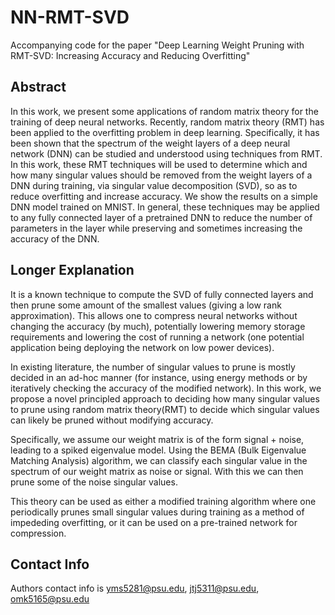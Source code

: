 # NN-RMT-SVD
Accompanying code for the paper "Deep Learning Weight Pruning with RMT-SVD: Increasing Accuracy and Reducing Overfitting"

## Abstract

In this work, we present some applications of random matrix theory for
the training of deep neural networks. Recently, random matrix theory (RMT) has
been applied to the overfitting problem in deep learning. Specifically, it has been
shown that the spectrum of the weight layers of a deep neural network (DNN) can
be studied and understood using techniques from RMT. In this work, these RMT
techniques will be used to determine which and how many singular values should
be removed from the weight layers of a DNN during training, via singular value
decomposition (SVD), so as to reduce overfitting and increase accuracy. We show
the results on a simple DNN model trained on MNIST. In general, these techniques
may be applied to any fully connected layer of a pretrained DNN to reduce the
number of parameters in the layer while preserving and sometimes increasing the
accuracy of the DNN.


## Longer Explanation
It is a known technique to compute the SVD of fully connected layers and then prune
some amount of the smallest values (giving a low rank approximation). 
This allows one to compress neural networks without changing the accuracy (by much),
potentially lowering memory storage requirements and lowering the cost of running a
network (one potential application being deploying the network on low power devices).

In existing literature, the number of singular values to prune is mostly decided in
an ad-hoc manner (for instance, using energy methods or by iteratively checking
the accuracy of the modified network). In this work, we propose a novel principled
approach to deciding how many singular values to prune using random matrix theory(RMT)
to decide which singular values can likely be pruned without modifying accuracy.

Specifically, we assume our weight matrix is of the form signal + noise, leading to
a spiked eigenvalue model. Using the BEMA (Bulk Eigenvalue Matching Analysis) 
algorithm, we can classify each singular value in the spectrum of our weight matrix as 
noise or signal. With this we can then prune some of the noise singular values.

This theory can be used as either a modified training algorithm where one periodically
prunes small singular values during training as a method of impededing overfitting,
or it can be used on a pre-trained network for compression.


## Contact Info
Authors contact info is yms5281@psu.edu, jtj5311@psu.edu, omk5165@psu.edu
